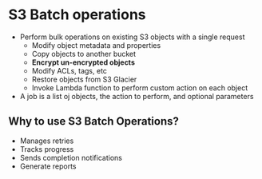 # S3 Batch operations

- Perform bulk operations on existing S3 objects with a single request
  - Modify object metadata and properties
  - Copy objects to another bucket
  - **Encrypt un-encrypted objects**
  - Modify ACLs, tags, etc
  - Restore objects from S3 Glacier
  - Invoke Lambda function to perform custom action on each object
- A job is a list oj objects, the action to perform, and optional parameters

## Why to use S3 Batch Operations?

- Manages retries
- Tracks progress
- Sends completion notifications
- Generate reports
